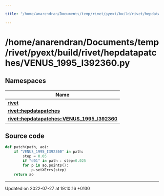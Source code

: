 ```yaml
---

title: "/home/anarendran/Documents/temp/rivet/pyext/build/rivet/hepdatapatches/VENUS_1995_I392360.py"

---
```


# /home/anarendran/Documents/temp/rivet/pyext/build/rivet/hepdatapatches/VENUS_1995_I392360.py



## Namespaces

| Name           |
| -------------- |
| **[rivet](http://example.org/namespaces/namespacerivet/)**  |
| **[rivet::hepdatapatches](http://example.org/namespaces/namespacerivet_1_1hepdatapatches/)**  |
| **[rivet::hepdatapatches::VENUS_1995_I392360](http://example.org/namespaces/namespacerivet_1_1hepdatapatches_1_1venus__1995__i392360/)**  |




## Source code

```python
def patch(path, ao):
    if "VENUS_1995_I392360" in path:
        step = 0.05
        if "d01" in path : step=0.025
        for p in ao.points():
            p.setXErrs(step)
    return ao
```


-------------------------------

Updated on 2022-07-27 at 19:10:16 +0100
